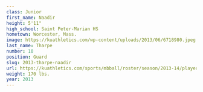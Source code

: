 ```yaml
---
class: Junior
first_name: Naadir
height: 5'11"
high_school: Saint Peter-Marian HS
hometown: Worcester, Mass.
image: https://kuathletics.com/wp-content/uploads/2013/06/6718980.jpeg
last_name: Tharpe
number: 10
position: Guard
slug: 2013-tharpe-naadir
url: https://kuathletics.com/sports/mbball/roster/season/2013-14/player/naadir-tharpe/
weight: 170 lbs.
year: 2013
---
```

